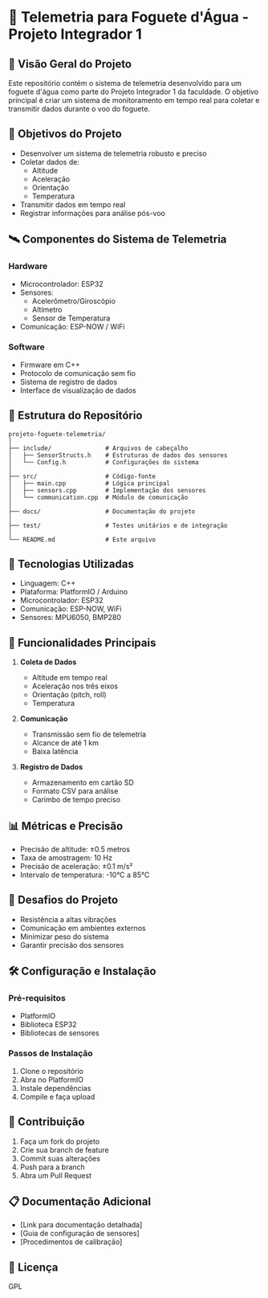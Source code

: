 # 🚀 Telemetria para Foguete d'Água - Projeto Integrador 1

## 📌 Visão Geral do Projeto

Este repositório contém o sistema de telemetria desenvolvido para um foguete d'água como parte do Projeto Integrador 1 da faculdade. O objetivo principal é criar um sistema de monitoramento em tempo real para coletar e transmitir dados durante o voo do foguete.

## 🎯 Objetivos do Projeto

- Desenvolver um sistema de telemetria robusto e preciso
- Coletar dados de:
  - Altitude
  - Aceleração
  - Orientação
  - Temperatura
- Transmitir dados em tempo real
- Registrar informações para análise pós-voo

## 🛰️ Componentes do Sistema de Telemetria

### Hardware
- Microcontrolador: ESP32
- Sensores:
  - Acelerômetro/Giroscópio
  - Altímetro
  - Sensor de Temperatura
- Comunicação: ESP-NOW / WiFi

### Software
- Firmware em C++
- Protocolo de comunicação sem fio
- Sistema de registro de dados
- Interface de visualização de dados

## 📂 Estrutura do Repositório

```
projeto-foguete-telemetria/
│
├── include/               # Arquivos de cabeçalho
│   ├── SensorStructs.h    # Estruturas de dados dos sensores
│   └── Config.h           # Configurações do sistema
│
├── src/                   # Código-fonte
│   ├── main.cpp           # Lógica principal
│   ├── sensors.cpp        # Implementação dos sensores
│   └── communication.cpp  # Módulo de comunicação
│
├── docs/                  # Documentação do projeto
│
├── test/                  # Testes unitários e de integração
│
└── README.md              # Este arquivo
```

## 🔧 Tecnologias Utilizadas

- Linguagem: C++
- Plataforma: PlatformIO / Arduino
- Microcontrolador: ESP32
- Comunicação: ESP-NOW, WiFi
- Sensores: MPU6050, BMP280

## 🚀 Funcionalidades Principais

1. **Coleta de Dados**
   - Altitude em tempo real
   - Aceleração nos três eixos
   - Orientação (pitch, roll)
   - Temperatura

2. **Comunicação**
   - Transmissão sem fio de telemetria
   - Alcance de até 1 km
   - Baixa latência

3. **Registro de Dados**
   - Armazenamento em cartão SD
   - Formato CSV para análise
   - Carimbo de tempo preciso

## 📊 Métricas e Precisão

- Precisão de altitude: ±0.5 metros
- Taxa de amostragem: 10 Hz
- Precisão de aceleração: ±0.1 m/s²
- Intervalo de temperatura: -10°C a 85°C

## 🔬 Desafios do Projeto

- Resistência a altas vibrações
- Comunicação em ambientes externos
- Minimizar peso do sistema
- Garantir precisão dos sensores

## 🛠️ Configuração e Instalação

### Pré-requisitos
- PlatformIO
- Biblioteca ESP32
- Bibliotecas de sensores

### Passos de Instalação
1. Clone o repositório
2. Abra no PlatformIO
3. Instale dependências
4. Compile e faça upload


## 🤝 Contribuição

1. Faça um fork do projeto
2. Crie sua branch de feature
3. Commit suas alterações
4. Push para a branch
5. Abra um Pull Request

## 📋 Documentação Adicional

- [Link para documentação detalhada]
- [Guia de configuração de sensores]
- [Procedimentos de calibração]

## 📄 Licença

GPL